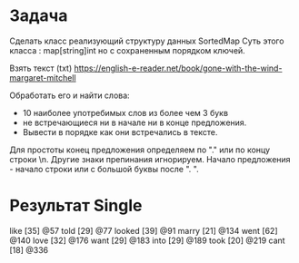 # Задача

Сделать класс реализующий структуру данных SortedMap
Суть этого класса :  map[string]int но с сохраненным порядком ключей.

Взять  текст  (txt) https://english-e-reader.net/book/gone-with-the-wind-margaret-mitchell    

Обработать его и найти слова: 
- 10 наиболее употребимых слов из более чем 3 букв
- не встречающиеся ни в начале ни в конце предложения. 
- Вывести в порядке как они встречались в тексте. 

Для простоты конец предложения определяем по "." или по концу строки \n.  Другие знаки препинания игнорируем.
Начало предложения - начало строки или с большой буквы после ". ".

# Результат Single

like [35] @57
told [29] @77
looked [39] @91
marry [21] @134
went [62] @140
love [32] @176
want [29] @183
into [29] @189
took [20] @219
cant [18] @336